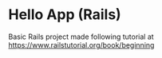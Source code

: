 Hello App (Rails)
================

Basic Rails project made following tutorial at https://www.railstutorial.org/book/beginning